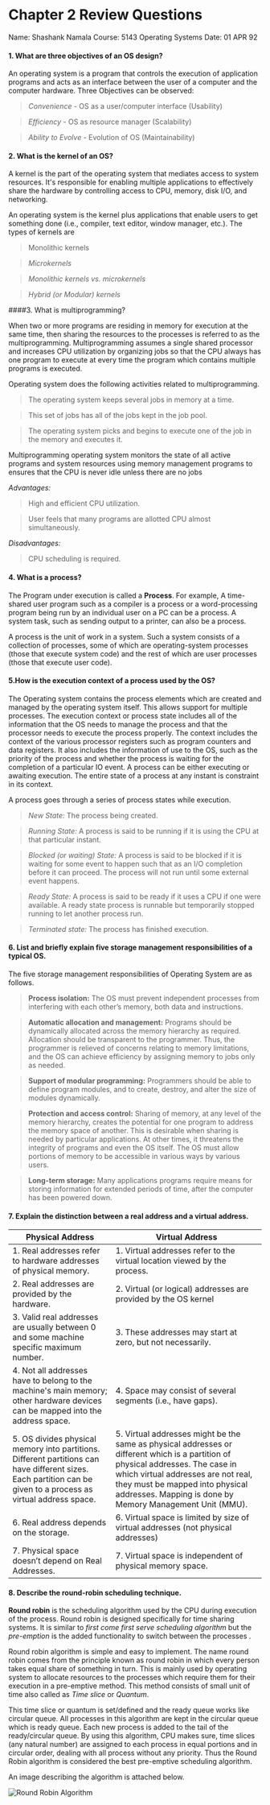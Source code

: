 # Chapter 2 Review Questions
Name: Shashank Namala
Course: 5143 Operating Systems
Date: 01 APR 92

#### 1. What are three objectives of an OS design?

 An operating system is a program that controls the execution of application programs and acts as an interface between the user of a computer and the computer hardware.
Three Objectives can be observed:
 >_Convenience_ - OS as a user/computer interface (Usability)
 
 >_Efficiency_ - OS as resource manager (Scalability)
 
 >_Ability to Evolve_ - Evolution of OS (Maintainability)

#### 2. What is the kernel of an OS?

A kernel is the part of the operating system that mediates access to system resources. It's responsible for enabling multiple applications to effectively share the hardware by controlling access to CPU, memory, disk I/O, and networking.

 An operating system is the kernel plus applications that enable users to get something 
done (i.e., compiler, text editor, window manager, etc.).
The types of kernels are 
 >Monolithic kernels
 
 >_Microkernels_
 
 >_Monolithic kernels vs. microkernels_
 
 >_Hybrid (or Modular) kernels_
 
####3. What is multiprogramming?
 
 When two or more programs are residing in memory for execution at the same time, then sharing the resources to the processes is referred to as the multiprogramming. Multiprogramming assumes a single shared processor and increases CPU utilization by organizing jobs so that the CPU always has one program to execute at every time the program which contains multiple programs is executed.

Operating system does the following activities related to multiprogramming.
 >The operating system keeps several jobs in memory at a time.
 
 >This set of jobs has all of the jobs kept in the job pool.
 
 >The operating system picks and begins to execute one of the job in the memory and executes it.
 
 Multiprogramming operating system monitors the state of all active programs and system resources using memory management programs to ensures that the CPU is never idle unless there are no jobs

*Advantages:*

>High and efficient CPU utilization.

>User feels that many programs are allotted CPU almost simultaneously.

*Disadvantages:*

>CPU scheduling is required.

#### 4. What is a process?

 The Program under execution is called a **Process**. For example, A time-shared user program such as a compiler is a process or a word-processing program being run by an individual user on a PC can be a process. A system task, such as sending output to a printer, can also be a process.
 
 A process is the unit of work in a system. Such a system consists of a collection of processes, some of which are operating-system processes (those that execute system code) and the rest of which are user processes (those that execute user code).

#### 5.How is the execution context of a process used by the OS?

 The Operating system contains the process elements which are created and managed by the operating system itself. This allows support for multiple processes. The execution context or process state includes all of the information that the OS needs to manage the process and that the processor needs to execute the process properly. The context includes the context of the various processor registers such as program counters and data registers. It also includes the information of use to the OS, such as the priority of the process and whether the process is waiting for the completion of a particular IO event. A process can be either executing or awaiting execution. The entire state of a process at any instant is constraint in its context.
 
 
 A process goes through a series of process states while execution.

 >*New State:* The process being created.
 
 >*Running State:* A process is said to be running if it is using the CPU at that particular instant.
 
 >*Blocked (or waiting) State:* A process is said to be blocked if it is waiting for some event to happen such that as an I/O      completion before it can proceed. The process will not run until some external event happens.
 
 >*Ready State:* A process is said to be ready if it uses a CPU if one were available. A ready state process is runnable but temporarily stopped running to let another process run.
 
 >*Terminated state:* The process has finished execution.

#### 6. List and briefly explain five storage management responsibilities of a typical OS.

The five storage management responsibilities of Operating System are as follows.

 >**Process isolation:** The OS must prevent independent processes from interfering with each other’s memory, both data and instructions.
 
>**Automatic allocation and management:** Programs should be dynamically allocated across the memory hierarchy as required. Allocation should be transparent to the programmer. Thus, the programmer is relieved of concerns relating to memory limitations, and the OS can achieve efficiency by assigning memory to jobs only as needed.

 >**Support of modular programming:** Programmers should be able to define program modules, and to create, destroy, and alter the size of modules dynamically. 
 
 >**Protection and access control:** Sharing of memory, at any level of the memory hierarchy, creates the potential for one program to address the memory space of another. This is desirable when sharing is needed by particular applications. At other times, it threatens the integrity of programs and even the OS itself. The OS must allow portions of memory to be accessible in various ways by various users.
 
 >**Long-term storage:** Many applications programs require means for storing information for extended periods of time, after the computer has been powered down.

#### 7. Explain the distinction between a real address and a virtual address.

| Physical Address   | Virtual Address |
|--------------------|-----------------|
|1. Real addresses refer to hardware addresses of physical memory. | 1. Virtual addresses refer to the virtual location viewed by the process.|
|2. Real addresses are provided by the hardware. | 2. Virtual (or logical) addresses are provided by the OS kernel |
|3. Valid real addresses are usually between 0 and some machine specific maximum number. | 3. These addresses may start at zero, but not necessarily. |
|4. Not all addresses have to belong to the machine's main memory; other hardware devices can be mapped into the address space. | 4. Space may consist of several segments (i.e., have gaps). |
|5. OS divides physical memory into partitions. Different partitions can have different sizes. Each partition can be given to a process as virtual address space. | 5. Virtual addresses might be the same as physical addresses or different which is a partition of physical addresses. The case in which virtual addresses are not real, they must be mapped into physical addresses. Mapping is done by Memory Management Unit (MMU). |
|6. Real address depends on the storage. | 6. Virtual space is limited by size of virtual addresses (not physical addresses)  |
|7. Physical space doesn’t depend on Real Addresses. | 7. Virtual space is independent of physical memory space. |

#### 8. Describe the round-robin scheduling technique.

**Round robin** is the scheduling algorithm used by the CPU during execution of the process. Round robin is designed specifically for time sharing systems. It is similar to *first come first serve scheduling algorithm* but the _pre-emption_ is the added functionality to switch between the processes .

Round robin algorithm is simple and easy to implement. The name round robin comes from the principle known as round robin in which every person takes equal share of something in turn. This is mainly used by operating system to allocate resources to the processes which require them for their execution in a pre-emptive method. This method consists of small unit of time also called as _Time slice_ or _Quantum_.

This time slice or quantum is set/defined and the ready queue works like circular queue. All processes in this algorithm are kept in the circular queue which is ready queue.  Each new process is added to the tail of the ready/circular queue. By using this algorithm, CPU makes sure, time slices (any natural number) are assigned to each process in equal portions and in circular order, dealing with all process without any priority. Thus the Round Robin algorithm is considered the best pre-emptive scheduling algorithm.

An image describing the algorithm is attached below.

![Round Robin Algorithm](https://i.ytimg.com/vi/GjrxO-PDPdk/hqdefault.jpg)

